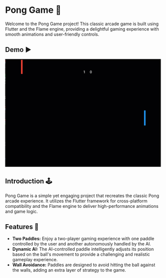 # Pong Game 🏓 

Welcome to the Pong Game project! This classic arcade game is built using Flutter and the Flame engine, providing a delightful gaming experience with smooth animations and user-friendly controls.

## Demo ▶️

<img src="https://raw.githubusercontent.com/MahdiGharooni/pong_game/master/assets/pong.gif" alt="pong">  


## Introduction 🕹️

Pong Game is a simple yet engaging project that recreates the classic Pong arcade experience. It utilizes the Flutter framework for cross-platform compatibility and the Flame engine to deliver high-performance animations and game logic.


## Features 📂

- **Two Paddles:** Enjoy a two-player gaming experience with one paddle controlled by the user and another autonomously handled by the AI.
- **Dynamic AI:** The AI-controlled paddle intelligently adjusts its position based on the ball's movement to provide a challenging and realistic gameplay experience.
- **Wall Avoidance:** Paddles are designed to avoid hitting the ball against the walls, adding an extra layer of strategy to the game.

  
